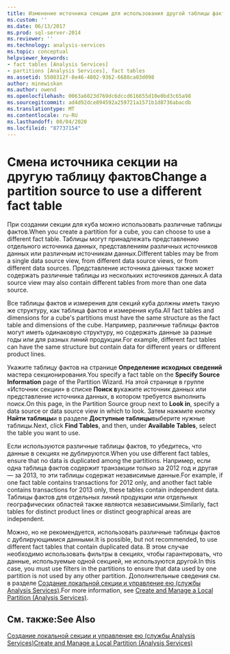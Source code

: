 ```yaml
---
title: Изменение источника секции для использования другой таблицы фактов | Документация Майкрософт
ms.custom: ''
ms.date: 06/13/2017
ms.prod: sql-server-2014
ms.reviewer: ''
ms.technology: analysis-services
ms.topic: conceptual
helpviewer_keywords:
- fact tables [Analysis Services]
- partitions [Analysis Services], fact tables
ms.assetid: 5508312f-8e46-4802-9362-6688ca03d098
author: minewiskan
ms.author: owend
ms.openlocfilehash: 0063a6023d769dc6dccd616655d10e0bd3c65a98
ms.sourcegitcommit: ad4d92dce894592a259721a1571b1d8736abacdb
ms.translationtype: MT
ms.contentlocale: ru-RU
ms.lasthandoff: 08/04/2020
ms.locfileid: "87737154"
---
```

# <a name="change-a-partition-source-to-use-a-different-fact-table"></a><span data-ttu-id="ed78c-102">Смена источника секции на другую таблицу фактов</span><span class="sxs-lookup"><span data-stu-id="ed78c-102">Change a partition source to use a different fact table</span></span>
  <span data-ttu-id="ed78c-103">При создании секции для куба можно использовать различные таблицы фактов.</span><span class="sxs-lookup"><span data-stu-id="ed78c-103">When you create a partition for a cube, you can choose to use a different fact table.</span></span> <span data-ttu-id="ed78c-104">Таблицы могут принадлежать представлению отдельного источника данных, представлениям различных источников данных или различным источникам данных.</span><span class="sxs-lookup"><span data-stu-id="ed78c-104">Different tables may be from a single data source view, from different data source views, or from different data sources.</span></span> <span data-ttu-id="ed78c-105">Представление источника данных также может содержать различные таблицы из нескольких источников данных.</span><span class="sxs-lookup"><span data-stu-id="ed78c-105">A data source view may also contain different tables from more than one data source.</span></span>  
  
 <span data-ttu-id="ed78c-106">Все таблицы фактов и измерения для секций куба должны иметь такую же структуру, как таблица фактов и измерения куба.</span><span class="sxs-lookup"><span data-stu-id="ed78c-106">All fact tables and dimensions for a cube's partitions must have the same structure as the fact table and dimensions of the cube.</span></span> <span data-ttu-id="ed78c-107">Например, различные таблицы фактов могут иметь одинаковую структуру, но содержать данные за разные годы или для разных линий продукции.</span><span class="sxs-lookup"><span data-stu-id="ed78c-107">For example, different fact tables can have the same structure but contain data for different years or different product lines.</span></span>  
  
 <span data-ttu-id="ed78c-108">Укажите таблицу фактов на странице **Определение исходных сведений** мастера секционирования.</span><span class="sxs-lookup"><span data-stu-id="ed78c-108">You specify a fact table on the **Specify Source Information** page of the Partition Wizard.</span></span> <span data-ttu-id="ed78c-109">На этой странице в группе «Источник секции» в списке **Поиск в**укажите источник данных или представление источника данных, в котором требуется выполнить поиск.</span><span class="sxs-lookup"><span data-stu-id="ed78c-109">On this page, in the Partition Source group next to **Look in**, specify a data source or data source view in which to look.</span></span> <span data-ttu-id="ed78c-110">Затем нажмите кнопку **Найти таблицы**и в разделе **Доступные таблицы**выберите нужные таблицы.</span><span class="sxs-lookup"><span data-stu-id="ed78c-110">Next, click **Find Tables**, and then, under **Available Tables**, select the table you want to use.</span></span>  
  
 <span data-ttu-id="ed78c-111">Если используются различные таблицы фактов, то убедитесь, что данные в секциях не дублируются.</span><span class="sxs-lookup"><span data-stu-id="ed78c-111">When you use different fact tables, ensure that no data is duplicated among the partitions.</span></span> <span data-ttu-id="ed78c-112">Например, если одна таблица фактов содержит транзакции только за 2012 год и другая — за 2013, то эти таблицы содержат независимые данные.</span><span class="sxs-lookup"><span data-stu-id="ed78c-112">For example, if one fact table contains transactions for 2012 only, and another fact table contains transactions for 2013 only, these tables contain independent data.</span></span> <span data-ttu-id="ed78c-113">Таблицы фактов для отдельных линий продукции или отдельных географических областей также являются независимыми.</span><span class="sxs-lookup"><span data-stu-id="ed78c-113">Similarly, fact tables for distinct product lines or distinct geographical areas are independent.</span></span>  
  
 <span data-ttu-id="ed78c-114">Можно, но не рекомендуется, использовать различные таблицы фактов с дублирующимися данными.</span><span class="sxs-lookup"><span data-stu-id="ed78c-114">It is possible, but not recommended, to use different fact tables that contain duplicated data.</span></span> <span data-ttu-id="ed78c-115">В этом случае необходимо использовать фильтры в секциях, чтобы гарантировать, что данные, используемые одной секцией, не используются другой.</span><span class="sxs-lookup"><span data-stu-id="ed78c-115">In this case, you must use filters in the partitions to ensure that data used by one partition is not used by any other partition.</span></span> <span data-ttu-id="ed78c-116">Дополнительные сведения см. в разделе [Создание локальной секции и управление ею (службы Analysis Services)](create-and-manage-a-local-partition-analysis-services.md).</span><span class="sxs-lookup"><span data-stu-id="ed78c-116">For more information, see [Create and Manage a Local Partition &#40;Analysis Services&#41;](create-and-manage-a-local-partition-analysis-services.md).</span></span>  
  
## <a name="see-also"></a><span data-ttu-id="ed78c-117">См. также:</span><span class="sxs-lookup"><span data-stu-id="ed78c-117">See Also</span></span>  
 [<span data-ttu-id="ed78c-118">Создание локальной секции и управление ею (службы Analysis Services)</span><span class="sxs-lookup"><span data-stu-id="ed78c-118">Create and Manage a Local Partition &#40;Analysis Services&#41;</span></span>](create-and-manage-a-local-partition-analysis-services.md)  
  
  
